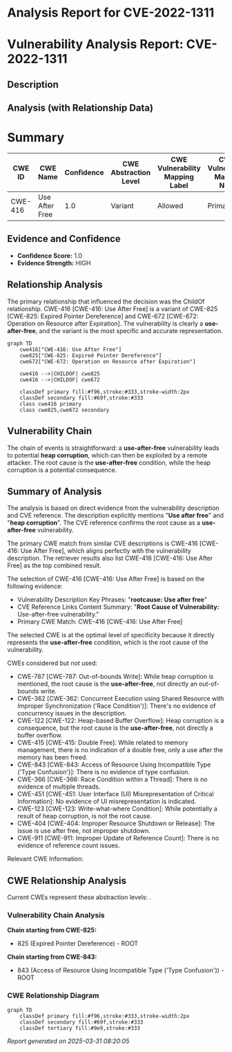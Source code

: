 # Analysis Report for CVE-2022-1311

# Vulnerability Analysis Report: CVE-2022-1311

## Description



## Analysis (with Relationship Data)

# Summary
| CWE ID | CWE Name | Confidence | CWE Abstraction Level | CWE Vulnerability Mapping Label | CWE-Vulnerability Mapping Notes |
|---|---|---|---|---|---|
| CWE-416 | Use After Free | 1.0 | Variant | Allowed | Primary CWE |

## Evidence and Confidence

*   **Confidence Score:** 1.0
*   **Evidence Strength:** HIGH

## Relationship Analysis
The primary relationship that influenced the decision was the ChildOf relationship. CWE-416 [CWE-416: Use After Free] is a variant of CWE-825 [CWE-825: Expired Pointer Dereference] and CWE-672 [CWE-672: Operation on Resource after Expiration]. The vulnerability is clearly a **use-after-free**, and the variant is the most specific and accurate representation.

```mermaid
graph TD
    cwe416["CWE-416: Use After Free"]
    cwe825["CWE-825: Expired Pointer Dereference"]
    cwe672["CWE-672: Operation on Resource after Expiration"]

    cwe416 -->|CHILDOF| cwe825
    cwe416 -->|CHILDOF| cwe672

    classDef primary fill:#f96,stroke:#333,stroke-width:2px
    classDef secondary fill:#69f,stroke:#333
    class cwe416 primary
    class cwe825,cwe672 secondary
```

## Vulnerability Chain
The chain of events is straightforward: a **use-after-free** vulnerability leads to potential **heap corruption**, which can then be exploited by a remote attacker. The root cause is the **use-after-free** condition, while the heap corruption is a potential consequence.

## Summary of Analysis
The analysis is based on direct evidence from the vulnerability description and CVE reference. The description explicitly mentions "**Use after free**" and "**heap corruption**". The CVE reference confirms the root cause as a **use-after-free** vulnerability.

The primary CWE match from similar CVE descriptions is CWE-416 [CWE-416: Use After Free], which aligns perfectly with the vulnerability description. The retriever results also list CWE-416 [CWE-416: Use After Free] as the top combined result.

The selection of CWE-416 [CWE-416: Use After Free] is based on the following evidence:

*   Vulnerability Description Key Phrases: "**rootcause:** **Use after free**"
*   CVE Reference Links Content Summary: "**Root Cause of Vulnerability:** Use-after-free vulnerability."
*   Primary CWE Match: CWE-416 [CWE-416: Use After Free]

The selected CWE is at the optimal level of specificity because it directly represents the **use-after-free** condition, which is the root cause of the vulnerability.

CWEs considered but not used:

*   CWE-787 [CWE-787: Out-of-bounds Write]: While heap corruption is mentioned, the root cause is the **use-after-free**, not directly an out-of-bounds write.
*   CWE-362 [CWE-362: Concurrent Execution using Shared Resource with Improper Synchronization ('Race Condition')]: There's no evidence of concurrency issues in the description.
*   CWE-122 [CWE-122: Heap-based Buffer Overflow]: Heap corruption is a consequence, but the root cause is the **use-after-free**, not directly a buffer overflow.
*   CWE-415 [CWE-415: Double Free]: While related to memory management, there is no indication of a double free, only a use after the memory has been freed.
*   CWE-843 [CWE-843: Access of Resource Using Incompatible Type ('Type Confusion')]: There is no evidence of type confusion.
*   CWE-366 [CWE-366: Race Condition within a Thread]: There is no evidence of multiple threads.
*   CWE-451 [CWE-451: User Interface (UI) Misrepresentation of Critical Information]: No evidence of UI misrepresentation is indicated.
*   CWE-123 [CWE-123: Write-what-where Condition]: While potentially a result of heap corruption, is not the root cause.
*   CWE-404 [CWE-404: Improper Resource Shutdown or Release]: The issue is use after free, not improper shutdown.
*   CWE-911 [CWE-911: Improper Update of Reference Count]: There is no evidence of reference count issues.

Relevant CWE Information:


## CWE Relationship Analysis

Current CWEs represent these abstraction levels: .


### Vulnerability Chain Analysis

**Chain starting from CWE-825:**
- 825 (Expired Pointer Dereference) - ROOT


**Chain starting from CWE-843:**
- 843 (Access of Resource Using Incompatible Type ('Type Confusion')) - ROOT



### CWE Relationship Diagram

```mermaid
graph TD
    classDef primary fill:#f96,stroke:#333,stroke-width:2px
    classDef secondary fill:#69f,stroke:#333
    classDef tertiary fill:#9e9,stroke:#333
```



*Report generated on 2025-03-31 08:20:05*
